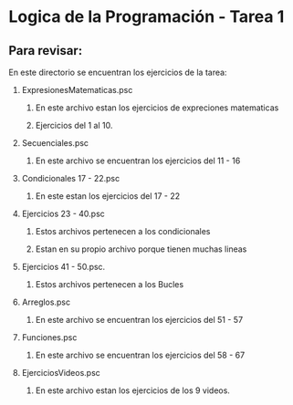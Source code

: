 # Logica de la Programación - Tarea 1

## Para revisar:

En este directorio se encuentran los ejercicios de la tarea:

1. ExpresionesMatematicas.psc
   
   1. En este archivo estan los ejercicios de expreciones matematicas
   
   2. Ejercicios del 1 al 10.

2. Secuenciales.psc
   
   1. En este archivo se encuentran los ejercicios del 11 - 16

3. Condicionales 17 - 22.psc
   
   1. En este estan los ejercicios del 17 - 22

4. Ejercicios 23 - 40.psc
   
   1. Estos archivos pertenecen a los condicionales
   
   2. Estan en su propio archivo porque tienen muchas lineas

5. Ejercicios 41 - 50.psc.
   
   1. Estos archivos pertenecen a los Bucles

6. Arreglos.psc
   
   1. En este archivo se encuentran los ejercicios del 51 - 57

7. Funciones.psc
   
   1. En este archivo se encuentran los ejercicios del 58 - 67

8. EjerciciosVideos.psc
   
   1. En este archivo estan los ejercicios de los 9 videos.

